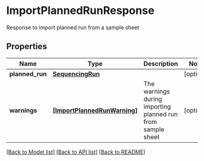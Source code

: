 # ImportPlannedRunResponse

Response to import planned run from a sample sheet

## Properties
Name | Type | Description | Notes
------------ | ------------- | ------------- | -------------
**planned_run** | [**SequencingRun**](SequencingRun.md) |  | [optional] 
**warnings** | [**[ImportPlannedRunWarning]**](ImportPlannedRunWarning.md) | The warnings during importing planned run from sample sheet | [optional] 

[[Back to Model list]](../README.md#documentation-for-models) [[Back to API list]](../README.md#documentation-for-api-endpoints) [[Back to README]](../README.md)


